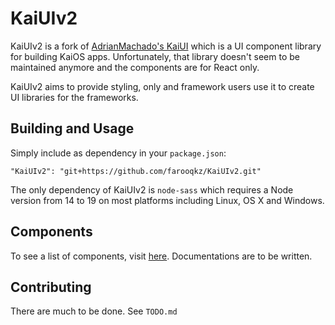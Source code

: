 # KaiUIv2

KaiUIv2 is a fork of [AdrianMachado's KaiUI](https://github.com/AdrianMachado/KaiUI) which is a UI component library for building KaiOS apps. Unfortunately, that library doesn't seem to be maintained anymore and the components are for React only.

KaiUIv2 aims to provide styling, only and framework users use it to create UI libraries for the frameworks.

## Building and Usage

Simply include as dependency in your `package.json`:

```
"KaiUIv2": "git+https://github.com/farooqkz/KaiUIv2.git"
```

The only dependency of KaiUIv2 is `node-sass` which requires a Node version from 14 to 19 on most platforms including Linux, OS X and Windows.

## Components

To see a list of components, visit [here](https://github.com/farooqkz/KaiUIv2/tree/master/src/components). Documentations are to be written.

## Contributing

There are much to be done. See `TODO.md`
